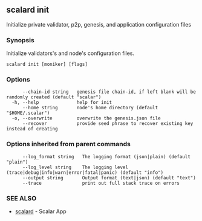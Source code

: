 ## scalard init

Initialize private validator, p2p, genesis, and application configuration files

### Synopsis

Initialize validators's and node's configuration files.

```
scalard init [moniker] [flags]
```

### Options

```
      --chain-id string   genesis file chain-id, if left blank will be randomly created (default "scalar")
  -h, --help              help for init
      --home string       node's home directory (default "$HOME/.scalar")
  -o, --overwrite         overwrite the genesis.json file
      --recover           provide seed phrase to recover existing key instead of creating
```

### Options inherited from parent commands

```
      --log_format string   The logging format (json|plain) (default "plain")
      --log_level string    The logging level (trace|debug|info|warn|error|fatal|panic) (default "info")
      --output string       Output format (text|json) (default "text")
      --trace               print out full stack trace on errors
```

### SEE ALSO

- [scalard](scalard.md) - Scalar App
